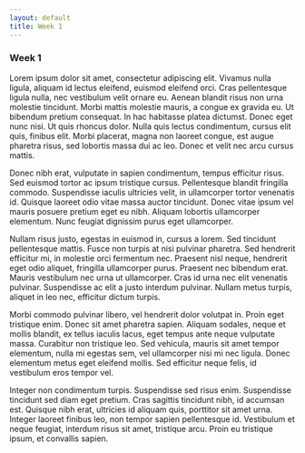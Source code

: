 ```yaml
---
layout: default
title: Week 1
---
```


### Week 1

Lorem ipsum dolor sit amet, consectetur adipiscing elit. Vivamus nulla ligula, aliquam id lectus eleifend, euismod eleifend orci. Cras pellentesque ligula nulla, nec vestibulum velit ornare eu. Aenean blandit risus non urna molestie tincidunt. Morbi mattis molestie mauris, a congue ex gravida eu. Ut bibendum pretium consequat. In hac habitasse platea dictumst. Donec eget nunc nisi. Ut quis rhoncus dolor. Nulla quis lectus condimentum, cursus elit quis, finibus elit. Morbi placerat, magna non laoreet congue, est augue pharetra risus, sed lobortis massa dui ac leo. Donec et velit nec arcu cursus mattis.

Donec nibh erat, vulputate in sapien condimentum, tempus efficitur risus. Sed euismod tortor ac ipsum tristique cursus. Pellentesque blandit fringilla commodo. Suspendisse iaculis ultricies velit, in ullamcorper tortor venenatis id. Quisque laoreet odio vitae massa auctor tincidunt. Donec vitae ipsum vel mauris posuere pretium eget eu nibh. Aliquam lobortis ullamcorper elementum. Nunc feugiat dignissim purus eget ullamcorper.

Nullam risus justo, egestas in euismod in, cursus a lorem. Sed tincidunt pellentesque mattis. Fusce non turpis at nisi pulvinar pharetra. Sed hendrerit efficitur mi, in molestie orci fermentum nec. Praesent nisl neque, hendrerit eget odio aliquet, fringilla ullamcorper purus. Praesent nec bibendum erat. Mauris vestibulum nec urna ut ullamcorper. Cras id urna nec elit venenatis pulvinar. Suspendisse ac elit a justo interdum pulvinar. Nullam metus turpis, aliquet in leo nec, efficitur dictum turpis.

Morbi commodo pulvinar libero, vel hendrerit dolor volutpat in. Proin eget tristique enim. Donec sit amet pharetra sapien. Aliquam sodales, neque et mollis blandit, ex tellus iaculis lacus, eget tempus ante neque vulputate massa. Curabitur non tristique leo. Sed vehicula, mauris sit amet tempor elementum, nulla mi egestas sem, vel ullamcorper nisi mi nec ligula. Donec elementum metus eget eleifend mollis. Sed efficitur neque felis, id vestibulum eros tempor vel.

Integer non condimentum turpis. Suspendisse sed risus enim. Suspendisse tincidunt sed diam eget pretium. Cras sagittis tincidunt nibh, id accumsan est. Quisque nibh erat, ultricies id aliquam quis, porttitor sit amet urna. Integer laoreet finibus leo, non tempor sapien pellentesque id. Vestibulum et neque feugiat, interdum risus sit amet, tristique arcu. Proin eu tristique ipsum, et convallis sapien.

